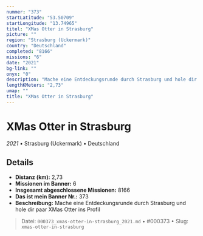 ```yaml
---
nummer: "373"
startLatitude: "53.50709"
startLongitude: "13.74965"
titel: "XMas Otter in Strasburg"
picture: ""
region: "Strasburg (Uckermark)"
country: "Deutschland"
completed: "8166"
missions: "6"
date: "2021"
bg-link: ""
onyx: "0"
description: "Mache eine Entdeckungsrunde durch Strasburg und hole dir paar XMas Otter ins Profil"
lengthKMeters: "2,73"
umap: ""
title: "XMas Otter in Strasburg"
---
```

# XMas Otter in Strasburg

*2021* • Strasburg (Uckermark) • Deutschland



## Details
- **Distanz (km):** 2,73
- **Missionen im Banner:** 6
- **Insgesamt abgeschlossene Missionen:** 8166
- **Das ist mein Banner Nr.:** 373
- **Beschreibung:** Mache eine Entdeckungsrunde durch Strasburg und hole dir paar XMas Otter ins Profil



> Datei: `000373_xmas-otter-in-strasburg_2021.md` • #000373 • Slug: `xmas-otter-in-strasburg`
